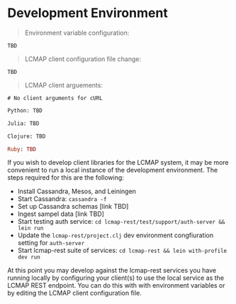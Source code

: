 # Development Environment

> Environment variable configuration:

```
TBD
```

> LCMAP client configuration file change:

```
TBD
```

> LCMAP client arguements:

```shell
# No client arguments for cURL
```

```python
Python: TBD
```

```vb
Julia: TBD
```

```clojure
Clojure: TBD
```

```ruby
Ruby: TBD
```

If you wish to develop client libraries for the LCMAP system, it may be more convenient to run a local instance of the development environment. The steps required for this are the following:

* Install Cassandra, Mesos, and Leiningen
* Start Cassandra: ``cassandra -f``
* Set up Cassandra schemas [link TBD]
* Ingest sampel data [link TBD]
* Start testing auth service: ``cd lcmap-rest/test/support/auth-server && lein run``
* Update the ``lcmap-rest/project.clj`` dev environment congfiuration setting for ``auth-server``
* Start lcmap-rest suite of services: ``cd lcmap-rest && lein with-profile dev run``

At this point you may develop against the lcmap-rest services you have running locally by configuring your client(s) to use the local service as the LCMAP REST endpoint. You can do this with with environment variables or by editing the LCMAP client configuration file.

